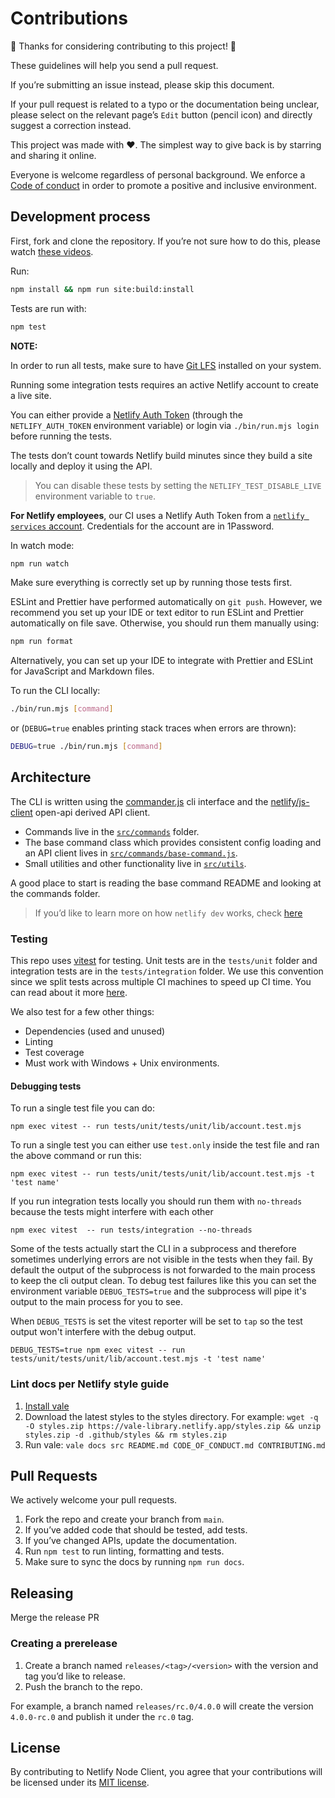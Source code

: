 # Contributions

🎉 Thanks for considering contributing to this project! 🎉

These guidelines will help you send a pull request.

If you’re submitting an issue instead, please skip this document.

If your pull request is related to a typo or the documentation being unclear, please select on the relevant page’s
`Edit` button (pencil icon) and directly suggest a correction instead.

This project was made with ❤️. The simplest way to give back is by starring and sharing it online.

Everyone is welcome regardless of personal background. We enforce a [Code of conduct](CODE_OF_CONDUCT.md) in order to
promote a positive and inclusive environment.

## Development process

First, fork and clone the repository. If you’re not sure how to do this, please watch
[these videos](https://egghead.io/courses/how-to-contribute-to-an-open-source-project-on-github).

Run:

```bash
npm install && npm run site:build:install
```

Tests are run with:

```bash
npm test
```

**NOTE:**

In order to run all tests, make sure to have [Git LFS](https://git-lfs.github.com/) installed on your system.

Running some integration tests requires an active Netlify account to create a live site.

You can either provide a
[Netlify Auth Token](https://docs.netlify.com/cli/get-started/#obtain-a-token-in-the-netlify-ui) (through the
`NETLIFY_AUTH_TOKEN` environment variable) or login via `./bin/run.mjs login` before running the tests.

The tests don’t count towards Netlify build minutes since they build a site locally and deploy it using the API.

> You can disable these tests by setting the `NETLIFY_TEST_DISABLE_LIVE` environment variable to `true`.

**For Netlify employees**, our CI uses a Netlify Auth Token from a
[`netlify services` account](https://app.netlify.com/teams/netlify-services/sites). Credentials for the account are in
1Password.

In watch mode:

```bash
npm run watch
```

Make sure everything is correctly set up by running those tests first.

ESLint and Prettier have performed automatically on `git push`. However, we recommend you set up your IDE or text editor
to run ESLint and Prettier automatically on file save. Otherwise, you should run them manually using:

```bash
npm run format
```

Alternatively, you can set up your IDE to integrate with Prettier and ESLint for JavaScript and Markdown files.

To run the CLI locally:

```bash
./bin/run.mjs [command]
```

or (`DEBUG=true` enables printing stack traces when errors are thrown):

```bash
DEBUG=true ./bin/run.mjs [command]
```

## Architecture

The CLI is written using the [commander.js](https://github.com/tj/commander.js/) cli interface and the
[netlify/js-client](https://github.com/netlify/js-client) open-api derived API client.

- Commands live in the [`src/commands`](src/commands) folder.
- The base command class which provides consistent config loading and an API client lives in
  [`src/commands/base-command.js`](src/commands/base-command.js).
- Small utilities and other functionality live in [`src/utils`](src/utils).

A good place to start is reading the base command README and looking at the commands folder.

> If you’d like to learn more on how `netlify dev` works, check [here](./docs/netlify-dev.md)

### Testing

This repo uses [vitest](https://github.com/vitest-dev/vitest) for testing. Unit tests are in the `tests/unit` folder and
integration tests are in the `tests/integration` folder. We use this convention since we split tests across multiple CI
machines to speed up CI time. You can read about it more [here](https://github.com/netlify/cli/issues/4178).

We also test for a few other things:

- Dependencies (used and unused)
- Linting
- Test coverage
- Must work with Windows + Unix environments.

#### Debugging tests

To run a single test file you can do:

```
npm exec vitest -- run tests/unit/tests/unit/lib/account.test.mjs
```

To run a single test you can either use `test.only` inside the test file and ran the above command or run this:

```
npm exec vitest -- run tests/unit/tests/unit/lib/account.test.mjs -t 'test name'
```

If you run integration tests locally you should run them with `no-threads` because the tests might interfere with each
other

```
npm exec vitest  -- run tests/integration --no-threads
```

Some of the tests actually start the CLI in a subprocess and therefore sometimes underlying errors are not visible in
the tests when they fail. By default the output of the subprocess is not forwarded to the main process to keep the cli
output clean. To debug test failures like this you can set the environment variable `DEBUG_TESTS=true` and the
subprocess will pipe it's output to the main process for you to see.

When `DEBUG_TESTS` is set the vitest reporter will be set to `tap` so the test output won't interfere with the debug
output.

```
DEBUG_TESTS=true npm exec vitest -- run tests/unit/tests/unit/lib/account.test.mjs -t 'test name'
```

### Lint docs per Netlify style guide

1. [Install vale](https://docs.errata.ai/vale/install)
2. Download the latest styles to the styles directory. For example:
   `wget -q -O styles.zip https://vale-library.netlify.app/styles.zip && unzip styles.zip -d .github/styles && rm styles.zip`
3. Run vale: `vale docs src README.md CODE_OF_CONDUCT.md CONTRIBUTING.md`

## Pull Requests

We actively welcome your pull requests.

1. Fork the repo and create your branch from `main`.
2. If you’ve added code that should be tested, add tests.
3. If you’ve changed APIs, update the documentation.
4. Run `npm test` to run linting, formatting and tests.
5. Make sure to sync the docs by running `npm run docs`.

## Releasing

Merge the release PR

### Creating a prerelease

1. Create a branch named `releases/<tag>/<version>` with the version and tag you’d like to release.
2. Push the branch to the repo.

For example, a branch named `releases/rc.0/4.0.0` will create the version `4.0.0-rc.0` and publish it under the `rc.0`
tag.

## License

By contributing to Netlify Node Client, you agree that your contributions will be licensed under its
[MIT license](LICENSE).
